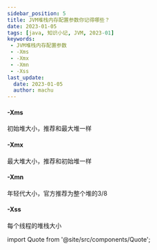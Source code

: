 ```yaml
---
sidebar_position: 5
title: JVM堆栈内存配置参数你记得哪些？
date: 2023-01-05
tags: [java, 知识小记, JVM, 2023-01]
keywords:
 - JVM堆栈内存配置参数
 - -Xms
 - -Xmx
 - -Xmn
 - -Xss
last_update:
  date: 2023-01-05
  author: machu
---
```




#### -Xms

初始堆大小，推荐和最大堆一样

#### -Xmx

最大堆大小，推荐和初始堆一样

#### -Xmn

年轻代大小，官方推荐为整个堆的3/8

#### -Xss

每个线程的堆栈大小



import Quote from '@site/src/components/Quote';

> <Quote></Quote>